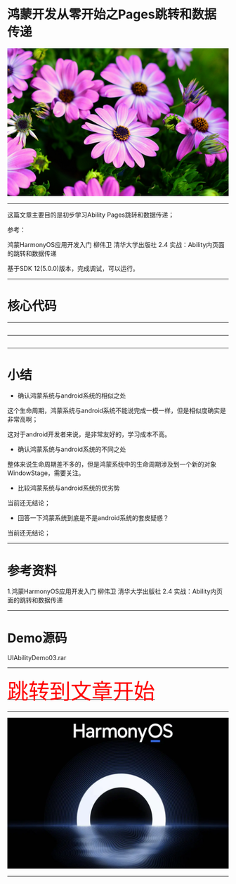 # 鸿蒙开发从零开始之Pages跳转和数据传递

<img src="../image/flower_009.png">


---

这篇文章主要目的是初步学习Ability Pages跳转和数据传递；


参考：

鸿蒙HarmonyOS应用开发入门  柳伟卫 清华大学出版社  2.4 实战：Ability内页面的跳转和数据传递

基于SDK 12(5.0.0)版本，完成调试，可以运行。


---

# 核心代码



---







```java


```

---



```java


```




---

# 小结


- 确认鸿蒙系统与android系统的相似之处

这个生命周期，鸿蒙系统与android系统不能说完成一模一样，但是相似度确实是非常高啊；

这对于android开发者来说，是非常友好的，学习成本不高。


- 确认鸿蒙系统与android系统的不同之处

整体来说生命周期差不多的，但是鸿蒙系统中的生命周期涉及到一个新的对象WindowStage，需要关注。


- 比较鸿蒙系统与android系统的优劣势

当前还无结论；


- 回答一下鸿蒙系统到底是不是android系统的套皮疑惑？

当前还无结论；

---

# 参考资料

1.鸿蒙HarmonyOS应用开发入门  柳伟卫 清华大学出版社  2.4 实战：Ability内页面的跳转和数据传递

---

# Demo源码

UIAbilityDemo03.rar

---

[<font face='黑体' color=#ff0000 size=40 >跳转到文章开始</font>](#鸿蒙开发从零开始之Pages跳转和数据传递)

---

<img src="../image/harmony_os_001.png">

---

